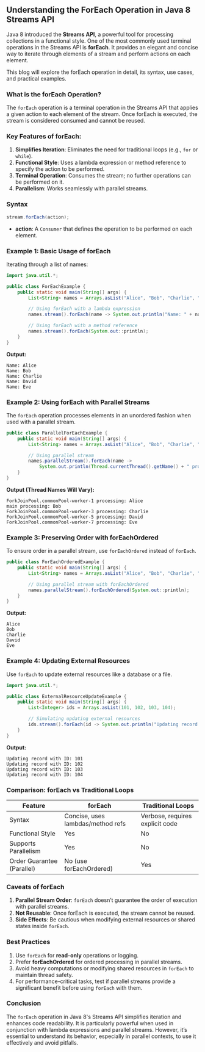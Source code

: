 ## **Understanding the ForEach Operation in Java 8 Streams API**

Java 8 introduced the **Streams API**, a powerful tool for processing collections in a functional style. One of the most commonly used terminal operations in the Streams API is **forEach**. It provides an elegant and concise way to iterate through elements of a stream and perform actions on each element.

This blog will explore the forEach operation in detail, its syntax, use cases, and practical examples.

### What is the forEach Operation?
The `forEach` operation is a terminal operation in the Streams API that applies a given action to each element of the stream. Once forEach is executed, the stream is considered consumed and cannot be reused.

### Key Features of forEach:
1. **Simplifies Iteration**: Eliminates the need for traditional loops (e.g., `for` or `while`).
2. **Functional Style**: Uses a lambda expression or method reference to specify the action to be performed.
3. **Terminal Operation**: Consumes the stream; no further operations can be performed on it.
4. **Parallelism**: Works seamlessly with parallel streams.

### Syntax
```java
stream.forEach(action);
```
- **action**: A `Consumer` that defines the operation to be performed on each element.

### Example 1: Basic Usage of forEach
Iterating through a list of names:

```java
import java.util.*;

public class ForEachExample {
    public static void main(String[] args) {
        List<String> names = Arrays.asList("Alice", "Bob", "Charlie", "David", "Eve");

        // Using forEach with a lambda expression
        names.stream().forEach(name -> System.out.println("Name: " + name));

        // Using forEach with a method reference
        names.stream().forEach(System.out::println);
    }
}
```
**Output:**
```
Name: Alice
Name: Bob
Name: Charlie
Name: David
Name: Eve
```

### Example 2: Using forEach with Parallel Streams
The `forEach` operation processes elements in an unordered fashion when used with a parallel stream.

```java
public class ParallelForEachExample {
    public static void main(String[] args) {
        List<String> names = Arrays.asList("Alice", "Bob", "Charlie", "David", "Eve");

        // Using parallel stream
        names.parallelStream().forEach(name ->
            System.out.println(Thread.currentThread().getName() + " processing: " + name));
    }
}
```
**Output (Thread Names Will Vary):**
```
ForkJoinPool.commonPool-worker-1 processing: Alice
main processing: Bob
ForkJoinPool.commonPool-worker-3 processing: Charlie
ForkJoinPool.commonPool-worker-5 processing: David
ForkJoinPool.commonPool-worker-7 processing: Eve
```

### Example 3: Preserving Order with forEachOrdered
To ensure order in a parallel stream, use `forEachOrdered` instead of `forEach`.

```java
public class ForEachOrderedExample {
    public static void main(String[] args) {
        List<String> names = Arrays.asList("Alice", "Bob", "Charlie", "David", "Eve");

        // Using parallel stream with forEachOrdered
        names.parallelStream().forEachOrdered(System.out::println);
    }
}
```
**Output:**
```
Alice
Bob
Charlie
David
Eve
```

### Example 4: Updating External Resources
Use `forEach` to update external resources like a database or a file.

```java
import java.util.*;

public class ExternalResourceUpdateExample {
    public static void main(String[] args) {
        List<Integer> ids = Arrays.asList(101, 102, 103, 104);

        // Simulating updating external resources
        ids.stream().forEach(id -> System.out.println("Updating record with ID: " + id));
    }
}
```
**Output:**
```
Updating record with ID: 101
Updating record with ID: 102
Updating record with ID: 103
Updating record with ID: 104
```

### Comparison: forEach vs Traditional Loops
| Feature                   | forEach                           | Traditional Loops             |
|---------------------------|------------------------------------|-------------------------------|
| Syntax                   | Concise, uses lambdas/method refs | Verbose, requires explicit code |
| Functional Style          | Yes                               | No                            |
| Supports Parallelism      | Yes                               | No                            |
| Order Guarantee (Parallel)| No (use forEachOrdered)           | Yes                           |

### Caveats of forEach
1. **Parallel Stream Order**: `forEach` doesn’t guarantee the order of execution with parallel streams.
2. **Not Reusable**: Once forEach is executed, the stream cannot be reused.
3. **Side Effects**: Be cautious when modifying external resources or shared states inside `forEach`.

### Best Practices
1. Use `forEach` for **read-only** operations or logging.
2. Prefer **forEachOrdered** for ordered processing in parallel streams.
3. Avoid heavy computations or modifying shared resources in `forEach` to maintain thread safety.
4. For performance-critical tasks, test if parallel streams provide a significant benefit before using `forEach` with them.

### Conclusion
The `forEach` operation in Java 8's Streams API simplifies iteration and enhances code readability. It is particularly powerful when used in conjunction with lambda expressions and parallel streams. However, it’s essential to understand its behavior, especially in parallel contexts, to use it effectively and avoid pitfalls.


